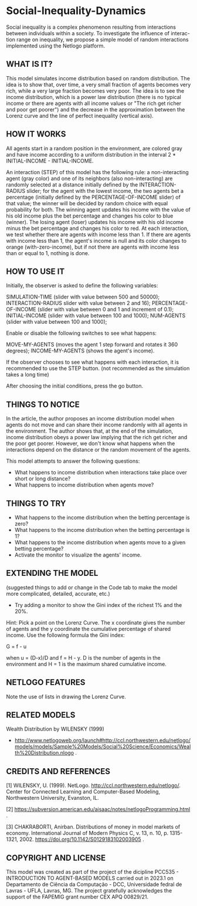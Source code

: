# Social-Inequality-Dynamics
Social inequality is a complex phenomenon resulting from interactions between individuals within a society. To investigate the influence of interac- tion range on inequality, we propose a simple model of random interactions implemented using the Netlogo platform.

## WHAT IS IT?

This model simulates income distribution based on random distribution. The idea is to show that, over time, a very small fraction of agents becomes very rich, while a very large fraction becomes very poor. The idea is to see the income distribution, which is a power law distribution (there is no typical income or there are agents with all income values or "The rich get richer and poor get poorer") and the decrease in the approximation between the Lorenz curve and the line of perfect inequality (vertical axis).

## HOW IT WORKS

All agents start in a random position in the environment, are colored gray and have income according to a uniform distribution in the interval 2 * INITIAL-INCOME - INITIAL-INCOME.

An interaction (STEP) of this model has the following rule: a non-interacting agent (gray color) and one of its neighbors (also non-interacting) are randomly selected at a distance initially defined by the INTERACTION-RADIUS slider; for the agent with the lowest income, the two agents bet a percentage (initially defined by the PERCENTAGE-OF-INCOME slider) of that value; the winner will be decided by random choice with equal probability for both. The winning agent updates his income with the value of his old income plus the bet percentage and changes his color to blue (winner). The losing agent (loser) updates his income with his old income minus the bet percentage and changes his color to red. At each interaction, we test whether there are agents with income less than 1. If there are agents with income less than 1, the agent's income is null and its color changes to orange (with-zero-income), but if not there are agents with income less than or equal to 1, nothing is done.


## HOW TO USE IT

Initially, the observer is asked to define the following variables:

SIMULATION-TIME (slider with value between 500 and 50000);
INTERACTION-RADIUS slider with value between 2 and 16); 
PERCENTAGE-OF-INCOME (slider with value between 0 and 1 and increment of 0.1);
INITIAL-INCOME (slider with value between 100 and 1000);
NUM-AGENTS (slider with value between 100 and 1000);

Enable or disable the following switches to see what happens:

MOVE-MY-AGENTS (moves the agent 1 step forward and rotates it 360 degrees);
INCOME-MY-AGENTS (shows the agent's income).

If the observer chooses to see what happens with each interaction, it is recommended to use the STEP button. (not recommended as the simulation takes a long time)

After choosing the initial conditions, press the go button.

## THINGS TO NOTICE

In the article, the author proposes an income distribution model when agents do not move and can share their income randomly with all agents in the environment. The author shows that, at the end of the simulation, income distribution obeys a power law implying that the rich get richer and the poor get poorer. However, we don't know what happens when the interactions depend on the distance or the random movement of the agents.

This model attempts to answer the following questions:
 
* What happens to income distribution when interactions take place over short or long distance? 
* What happens to income distribution when agents move?

## THINGS TO TRY

* What happens to the income distribution when the betting percentage is zero?
* What happens to the income distribution when the betting percentage is 1?
* What happens to the income distribution when agents move to a given betting percentage?
* Activate the monitor to visualize the agents' income.

## EXTENDING THE MODEL

(suggested things to add or change in the Code tab to make the model more complicated, detailed, accurate, etc.)

* Try adding a monitor to show the Gini index of the richest 1% and the 20%.

Hint: Pick a point on the Lorenz Curve. The x coordinate gives the number of agents and the y coordinate the cumulative percentage of shared income. Use the following formula the Gini index: 

G = f - u

when  u = (D-x)/D and f = H - y. D is the number of agents in the environment and H = 1 is the maximum shared cumulative income.

## NETLOGO FEATURES

Note the use of lists in drawing the Lorenz Curve.

## RELATED MODELS

Wealth Distribution by WILENSKY (1999)

 * http://www.netlogoweb.org/launch#http://ccl.northwestern.edu/netlogo/models/models/Sample%20Models/Social%20Science/Economics/Wealth%20Distribution.nlogo .

## CREDITS AND REFERENCES

[1] WILENSKY, U. (1999). NetLogo. http://ccl.northwestern.edu/netlogo/. Center for Connected Learning and Computer-Based Modeling, Northwestern University, Evanston, IL.

[2] https://subversion.american.edu/aisaac/notes/netlogoProgramming.html .

[3] CHAKRABORTI, Anirban. Distributions of money in model markets of economy. International Journal of Modern Physics C, v. 13, n. 10, p. 1315-1321, 2002. https://doi.org/10.1142/S0129183102003905 .

## COPYRIGHT AND LICENSE

This model was created as part of the project of the dicipline PCC535 - INTRODUCTION TO AGENT-BASED MODELS carried out in 2023.1 on Departamento de Ciência da Computação - DCC, Universidade fedral de Lavras - UFLA, Lavras, MG. The project gratefully acknowledges the support of the FAPEMIG grant number CEX APQ 00829/21.
